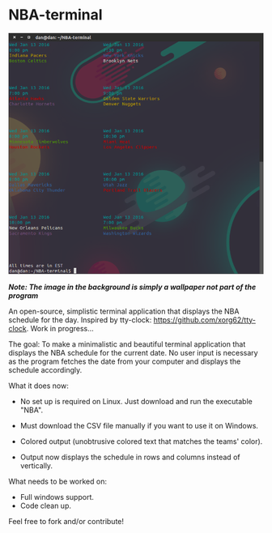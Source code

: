 # NBA-terminal

![alt text](https://raw.githubusercontent.com/dm117/NBA-terminal/master/screenshot.png)

***Note: The image in the background is simply a wallpaper not part of the program***

An open-source, simplistic terminal application that displays the NBA schedule for the day. Inspired by tty-clock: https://github.com/xorg62/tty-clock. Work in progress...

The goal: To make a minimalistic and beautiful terminal application that displays the NBA schedule for the current date. No user input is necessary as the program fetches the date from your computer and displays the schedule accordingly.

What it does now:

- No set up is required on Linux. Just download and run the executable "NBA".

- Must download the CSV file manually if you want to use it on Windows.

- Colored output (unobtrusive colored text that matches the teams' color).

- Output now displays the schedule in rows and columns instead of vertically.

What needs to be worked on: 

- Full windows support.
- Code clean up.

Feel free to fork and/or contribute!
